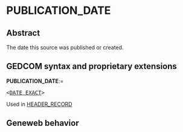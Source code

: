 ﻿<!-- licence GPL V2, cf https://github.com/TitiFix/geneweb -->
# PUBLICATION_DATE
## Abstract
The date this source was published or created.


## GEDCOM syntax and proprietary extensions

**PUBLICATION_DATE**:=
<pre>
&lt;<a href=Ged.DATE_EXACT.md>DATE_EXACT</a>&gt;
</pre>
Used in <a href=Ged.HEADER_RECORD.md>HEADER_RECORD</a><br />


## Geneweb behavior


